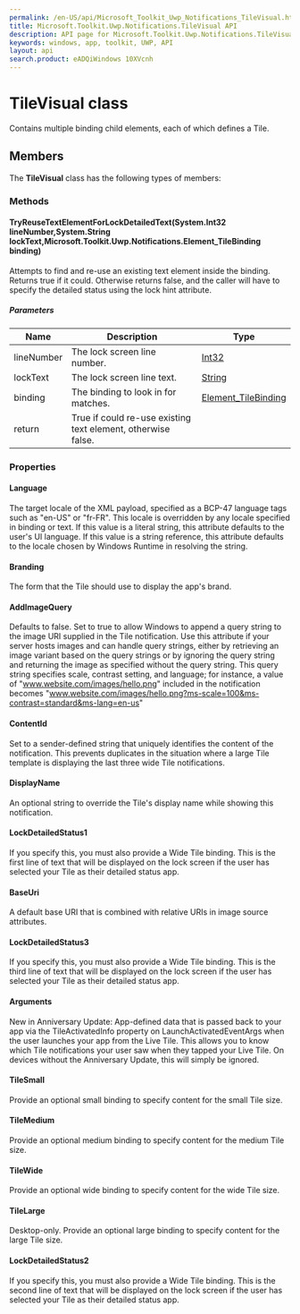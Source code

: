 ```yaml
---
permalink: /en-US/api/Microsoft_Toolkit_Uwp_Notifications_TileVisual.htm
title: Microsoft.Toolkit.Uwp.Notifications.TileVisual API 
description: API page for Microsoft.Toolkit.Uwp.Notifications.TileVisual
keywords: windows, app, toolkit, UWP, API
layout: api
search.product: eADQiWindows 10XVcnh
---
```



# TileVisual class

Contains multiple binding child elements, each of which defines a Tile.

## Members

The **TileVisual** class has the following types of members:

### Methods

#### TryReuseTextElementForLockDetailedText(System.Int32 lineNumber,System.String lockText,Microsoft.Toolkit.Uwp.Notifications.Element_TileBinding binding)

Attempts to find and re-use an existing text element inside the binding. Returns true if it could. Otherwise returns false, and the caller will have to specify the detailed status using the lock hint attribute.

##### Parameters



| Name | Description | Type || --- | --- | --- || lineNumber | The lock screen line number. | [Int32](https://msdn.microsoft.com/library/windows/apps/System.Int32) || lockText | The lock screen line text. | [String](https://msdn.microsoft.com/library/windows/apps/System.String) || binding | The binding to look in for matches. | [Element_TileBinding](Microsoft_Toolkit_Uwp_Notifications_Element_TileBinding.htm) || return |True if could re-use existing text element, otherwise false. |


### Properties

#### Language

The target locale of the XML payload, specified as a BCP-47 language tags such as "en-US" or "fr-FR". This locale is overridden by any locale specified in binding or text. If this value is a literal string, this attribute defaults to the user's UI language. If this value is a string reference, this attribute defaults to the locale chosen by Windows Runtime in resolving the string.



#### Branding

The form that the Tile should use to display the app's brand.



#### AddImageQuery

Defaults to false. Set to true to allow Windows to append a query string to the image URI supplied in the Tile notification. Use this attribute if your server hosts images and can handle query strings, either by retrieving an image variant based on the query strings or by ignoring the query string and returning the image as specified without the query string. This query string specifies scale, contrast setting, and language; for instance, a value of  "www.website.com/images/hello.png"  included in the notification becomes  "www.website.com/images/hello.png?ms-scale=100&ms-contrast=standard&ms-lang=en-us"



#### ContentId

Set to a sender-defined string that uniquely identifies the content of the notification. This prevents duplicates in the situation where a large Tile template is displaying the last three wide Tile notifications.



#### DisplayName

An optional string to override the Tile's display name while showing this notification.



#### LockDetailedStatus1

If you specify this, you must also provide a Wide Tile binding. This is the first line of text that will be displayed on the lock screen if the user has selected your Tile as their detailed status app.



#### BaseUri

A default base URI that is combined with relative URIs in image source attributes.



#### LockDetailedStatus3

If you specify this, you must also provide a Wide Tile binding. This is the third line of text that will be displayed on the lock screen if the user has selected your Tile as their detailed status app.



#### Arguments

New in Anniversary Update: App-defined data that is passed back to your app via the TileActivatedInfo property on LaunchActivatedEventArgs when the user launches your app from the Live Tile. This allows you to know which Tile notifications your user saw when they tapped your Live Tile. On devices without the Anniversary Update, this will simply be ignored.



#### TileSmall

Provide an optional small binding to specify content for the small Tile size.



#### TileMedium

Provide an optional medium binding to specify content for the medium Tile size.



#### TileWide

Provide an optional wide binding to specify content for the wide Tile size.



#### TileLarge

Desktop-only. Provide an optional large binding to specify content for the large Tile size.



#### LockDetailedStatus2

If you specify this, you must also provide a Wide Tile binding. This is the second line of text that will be displayed on the lock screen if the user has selected your Tile as their detailed status app.


